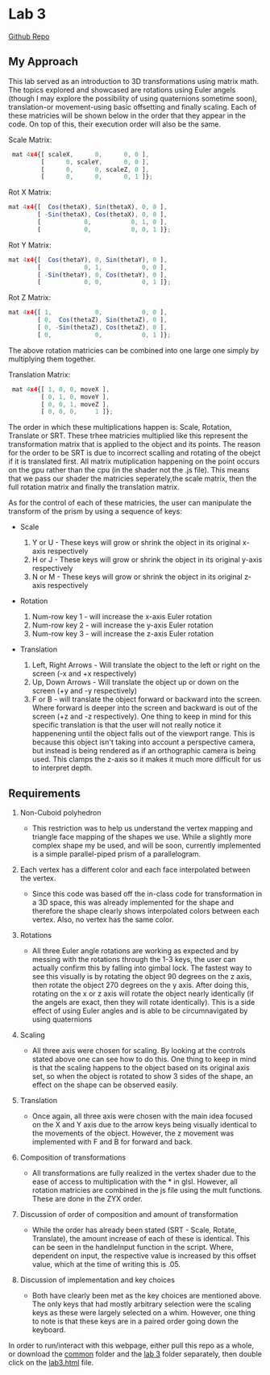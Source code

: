 # Lab 3

[Github Repo](https://github.com/dturk0610/EE465)

## My Approach

This lab served as an introduction to 3D transformations using matrix math. The topics explored and showcased are rotations using Euler angels (though I may explore the possibility of using quaternions sometime soon), translation-or movement-using basic offsetting and finally scaling. Each of these matricies will be shown below in the order that they appear in the code. On top of this, their execution order will also be the same.

Scale Matrix:

``` Javascript
 mat 4x4{[ scaleX,      0,      0, 0 ],
         [      0, scaleY,      0, 0 ],
         [      0,      0, scaleZ, 0 ],
         [      0,      0,      0, 1 ]};
```

Rot X Matrix:

``` Javascript
mat 4x4{[  Cos(thetaX), Sin(thetaX), 0, 0 ],
        [ -Sin(thetaX), Cos(thetaX), 0, 0 ],
        [            0,           0, 1, 0 ],
        [            0,           0, 0, 1 ]};
```

Rot Y Matrix:

``` Javascript
mat 4x4{[  Cos(thetaY), 0, Sin(thetaY), 0 ],
        [            0, 1,           0, 0 ],
        [ -Sin(thetaY), 0, Cos(thetaY), 0 ],
        [            0, 0,           0, 1 ]};
```

Rot Z Matrix:

``` Javascript
mat 4x4{[ 1,            0,           0, 0 ],
        [ 0,  Cos(thetaZ), Sin(thetaZ), 0 ],
        [ 0, -Sin(thetaZ), Cos(thetaZ), 0 ],
        [ 0,            0,           0, 1 ]};
```

The above rotation matricies can be combined into one large one simply by multiplying them together.

Translation Matrix:

``` Javascript
 mat 4x4{[ 1, 0, 0, moveX ],
         [ 0, 1, 0, moveY ],
         [ 0, 0, 1, moveZ ],
         [ 0, 0, 0,     1 ]};
```

The order in which these multiplications happen is: Scale, Rotation, Translate or SRT. These trhee matricies multiplied like this represent the transformation matrix that is applied to the object and its points. The reason for the order to be SRT is due to incorrect scalling and rotating of the obejct if it is translated first. All matrix mutiplication happening on the point occurs on the gpu rather than the cpu (in the shader not the .js file). This means that we pass our shader the matricies seperately,the scale matrix, then the full rotation matrix and finally the translation matrix.

As for the control of each of these matricies, the user can manipulate the transform of the prism by using a sequence of keys:

- Scale

    1. Y or U - These keys will grow or shrink the object in its original x-axis respectively
    2. H or J - These keys will grow or shrink the object in its original y-axis respectively
    3. N or M - These keys will grow or shrink the object in its original z-axis respectively

- Rotation

    1. Num-row key 1 - will increase the x-axis Euler rotation
    2. Num-row key 2 - will increase the y-axis Euler rotation
    3. Num-row key 3 - will increase the z-axis Euler rotation

- Translation

    1. Left, Right Arrows - Will translate the object to the left or right on the screen (-x and +x respectively)
    2. Up, Down Arrows - Will translate the object up or down on the screen (+y and -y respectively)
    3. F or B - will translate the object forward or backward into the screen. Where forward is deeper into the screen and backward is out of the screen (+z and -z respectively). One thing to keep in mind for this specific translation is that the user will not really notice it happenening until the object falls out of the viewport range. This is because this object isn't taking into account a perspective camera, but instead is being rendered as if an orthographic camera is being used. This clamps the z-axis so it makes it much more difficult for us to interpret depth.

## Requirements

1. Non-Cuboid polyhedron

    - This restriction was to help us understand the vertex mapping and triangle face mapping of the shapes we use. While a slightly more complex shape my be used, and will be soon, currently implemented is a simple parallel-piped prism of a parallelogram.

2. Each vertex has a different color and each face interpolated between the vertex.

    - Since this code was based off the in-class code for transformation in a 3D space, this was already implemented for the shape and therefore the shape clearly shows interpolated colors between each vertex. Also, no vertex has the same color.

3. Rotations

    - All three Euler angle rotations are working as expected and by messing with the rotations through the 1-3 keys, the user can actually confirm this by falling into gimbal lock. The fastest way to see this visually is by rotating the object 90 degrees on the z axis, then rotate the object 270 degrees on the y axis. After doing this, rotating on the x or z axis will rotate the object nearly identically (if the angels are exact, then they will rotate identically). This is a side effect of using Euler angles and is able to be circumnavigated by using quaternions

4. Scaling

    - All three axis were chosen for scaling. By looking at the controls stated above one can see how to do this. One thing to keep in mind is that the scaling happens to the object based on its original axis set, so when the object is rotated to show 3 sides of the shape, an effect on the shape can be observed easily.

5. Translation

    - Once again, all three axis were chosen with the main idea focused on the X and Y axis due to the arrow keys being visually identical to the movements of the object. However, the z movement was implemented with F and B for forward and back.

6. Composition of transformations

    - All transformations are fully realized in the vertex shader due to the ease of access to multiplication with the * in glsl. However, all rotation matricies are combined in the js file using the mult functions. These are done in the ZYX order.

7. Discussion of order of composition and amount of transformation

    - While the order has already been stated (SRT - Scale, Rotate, Translate), the amount increase of each of these is identical. This can be seen in the handleInput function in the script. Where, dependent on input, the respective value is increased by this offset value, which at the time of writing this is .05.

8. Discussion of implementation and key choices

    - Both have clearly been met as the key choices are mentioned above. The only keys that had mostly arbitrary selection were the scaling keys as these were largely selected on a whim. However, one thing to note is that these keys are in a paired order going down the keyboard.

In order to run/interact with this webpage, either pull this repo as a whole, or download the [common](../Common/) folder and the [lab 3](../Lab%203/) folder separately, then double click on the [lab3.html](lab3.html) file.
